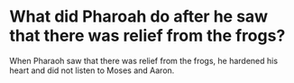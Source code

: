 # What did Pharoah do after he saw that there was relief from the frogs?

When Pharaoh saw that there was relief from the frogs, he hardened his heart and did not listen to Moses and Aaron.
